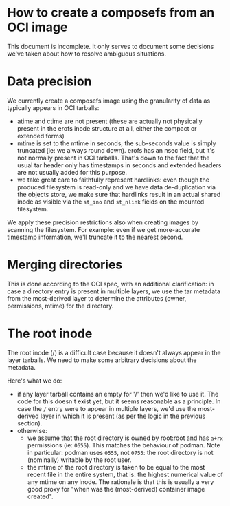 # How to create a composefs from an OCI image

This document is incomplete.  It only serves to document some decisions we've
taken about how to resolve ambiguous situations.

# Data precision

We currently create a composefs image using the granularity of data as
typically appears in OCI tarballs:
 - atime and ctime are not present (these are actually not physically present
   in the erofs inode structure at all, either the compact or extended forms)
 - mtime is set to the mtime in seconds; the sub-seconds value is simply
   truncated (ie: we always round down).  erofs has an nsec field, but it's not
   normally present in OCI tarballs.  That's down to the fact that the usual
   tar header only has timestamps in seconds and extended headers are not
   usually added for this purpose.
 - we take great care to faithfully represent hardlinks: even though the
   produced filesystem is read-only and we have data de-duplication via the
   objects store, we make sure that hardlinks result in an actual shared inode
   as visible via the `st_ino` and `st_nlink` fields on the mounted filesystem.

We apply these precision restrictions also when creating images by scanning the
filesystem.  For example: even if we get more-accurate timestamp information,
we'll truncate it to the nearest second.

# Merging directories

This is done according to the OCI spec, with an additional clarification: in
case a directory entry is present in multiple layers, we use the tar metadata
from the most-derived layer to determine the attributes (owner, permissions,
mtime) for the directory.

# The root inode

The root inode (/) is a difficult case because it doesn't always appear in the
layer tarballs.  We need to make some arbitrary decisions about the metadata.

Here's what we do:

 - if any layer tarball contains an empty for '/' then we'd like to use it.
   The code for this doesn't exist yet, but it seems reasonable as a principle.
   In case the `/` entry were to appear in multiple layers, we'd use the
   most-derived layer in which it is present (as per the logic in the previous
   section).
 - otherwise:
   - we assume that the root directory is owned by root:root and has `a+rx`
     permissions (ie: `0555`).  This matches the behaviour of podman.  Note in
     particular: podman uses `0555`, not `0755`: the root directory is not
     (nominally) writable by the root user.
   - the mtime of the root directory is taken to be equal to the most recent
     file in the entire system, that is: the highest numerical value of any
     mtime on any inode.  The rationale is that this is usually a very good
     proxy for "when was the (most-derived) container image created".
